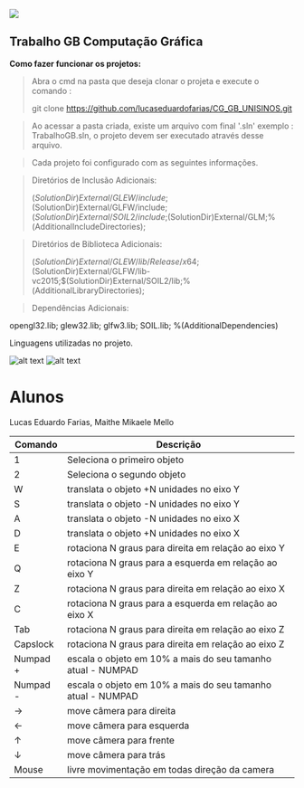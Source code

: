 ﻿![](https://upload.wikimedia.org/wikipedia/pt/9/91/Lp_logo_unisinos.png)

## Trabalho GB Computação Gráfica

**Como fazer funcionar os projetos:**

> Abra o cmd na pasta que deseja clonar o projeta e execute o comando : 
> 
> git clone https://github.com/lucaseduardofarias/CG_GB_UNISINOS.git
> 


> Ao acessar a pasta criada, existe um arquivo com final '.sln' exemplo : TrabalhoGB.sln, o projeto devem ser executado através desse arquivo.


> Cada projeto foi configurado com as seguintes informações.

>Diretórios de Inclusão Adicionais:
>
>$(SolutionDir)External/GLEW/include;$(SolutionDir)External/GLFW/include;$(SolutionDir)External/SOIL2/include;$(SolutionDir)External/GLM;%(AdditionalIncludeDirectories);

>Diretórios de Biblioteca Adicionais:
>
>$(SolutionDir)External/GLEW/lib/Release/x64;$(SolutionDir)External/GLFW/lib-vc2015;$(SolutionDir)External/SOIL2/lib;%(AdditionalLibraryDirectories);

>Dependências Adicionais:
>
opengl32.lib;
glew32.lib;
glfw3.lib;
SOIL.lib;
%(AdditionalDependencies)

Linguagens utilizadas no projeto.

![alt text](https://img.shields.io/badge/C-00599C?style=for-the-badge&logo=c&logoColor=white)
![alt text](https://img.shields.io/badge/C%2B%2B-00599C?style=for-the-badge&logo=c%2B%2B&logoColor=white)

# Alunos
Lucas Eduardo Farias, Maithe Mikaele Mello

Comando | Descrição
------------ | -------------
 1 | Seleciona o primeiro objeto                            
 2 | Seleciona o segundo objeto                             
 W | translata o objeto +N unidades no eixo Y               
 S | translata o objeto -N unidades no eixo Y               
 A | translata o objeto -N unidades no eixo X               
 D | translata o objeto +N unidades no eixo X
 E | rotaciona N graus para direita em relação ao eixo Y    
 Q | rotaciona N graus para a esquerda em relação ao eixo Y 
 Z | rotaciona N graus para direita em relação ao eixo X    
 C | rotaciona N graus para a esquerda em relação ao eixo X 
Tab | rotaciona N graus para direita em relação ao eixo Z    
Capslock | rotaciona N graus para direita em relação ao eixo Z    
 Numpad + | escala o objeto em 10% a mais do seu tamanho atual - NUMPAD    
 Numpad - | escala o objeto em 10% a mais do seu tamanho atual - NUMPAD     
 → | move câmera para direita                      
 ← | move câmera para esquerda                     
 ↑ | move câmera para frente                                
 ↓ | move câmera para trás                                  
 Mouse | livre movimentação em todas direção da camera
 
 
 
 
